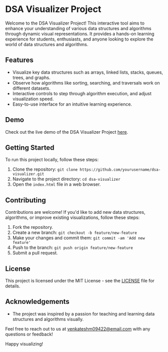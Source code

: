 # DSA Visualizer Project

Welcome to the DSA Visualizer Project! This interactive tool aims to enhance your understanding of various data structures and algorithms through dynamic visual representations. It provides a hands-on learning experience for students, enthusiasts, and anyone looking to explore the world of data structures and algorithms.

## Features

- Visualize key data structures such as arrays, linked lists, stacks, queues, trees, and graphs.
- Observe how algorithms like sorting, searching, and traversals work on different datasets.
- Interactive controls to step through algorithm execution, and adjust visualization speed.
- Easy-to-use interface for an intuitive learning experience.

## Demo

Check out the live demo of the DSA Visualizer Project [here](https://venkates5h.github.io/dsa-visualizer).

## Getting Started

To run this project locally, follow these steps:

1. Clone the repository: `git clone https://github.com/yourusername/dsa-visualizer.git`
2. Navigate to the project directory: `cd dsa-visualizer`
3. Open the `index.html` file in a web browser.

## Contributing

Contributions are welcome! If you'd like to add new data structures, algorithms, or improve existing visualizations, follow these steps:

1. Fork the repository.
2. Create a new branch: `git checkout -b feature/new-feature`
3. Make your changes and commit them: `git commit -am 'Add new feature'`
4. Push to the branch: `git push origin feature/new-feature`
5. Submit a pull request.

## License

This project is licensed under the MIT License - see the [LICENSE](LICENSE) file for details.

## Acknowledgements

- The project was inspired by a passion for teaching and learning data structures and algorithms visually.

Feel free to reach out to us at venkateshm09422@email.com with any questions or feedback!

Happy visualizing!
